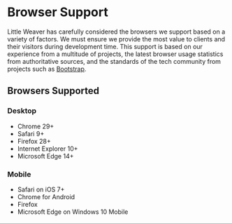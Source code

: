 # Browser Support

Little Weaver has carefully considered the browsers we support based on a variety of factors.
We must ensure we provide the most value to clients and their visitors during development time.
This support is based on our experience from a multitude of projects, the latest browser usage statistics from authoritative sources, and the standards of the tech community from projects such as [Bootstrap](https://v4-alpha.getbootstrap.com/).

## Browsers Supported

### Desktop

- Chrome 29+
- Safari 9+
- Firefox 28+
- Internet Explorer 10+
- Microsoft Edge 14+

### Mobile

- Safari on iOS 7+
- Chrome for Android
- Firefox
- Microsoft Edge on Windows 10 Mobile
